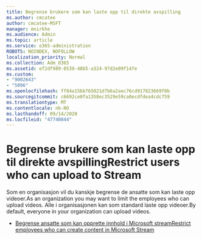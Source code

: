 ```yaml
---
title: Begrense brukere som kan laste opp til direkte avspilling
ms.author: cmcatee
author: cmcatee-MSFT
manager: mnirkhe
ms.audience: Admin
ms.topic: article
ms.service: o365-administration
ROBOTS: NOINDEX, NOFOLLOW
localization_priority: Normal
ms.collection: Adm_O365
ms.assetid: ef2df989-8539-48b5-a324-97d2e09f14fe
ms.custom:
- "9002643"
- "5096"
ms.openlocfilehash: ff84a15bb765021d7b6a2aec76cd917823669f0b
ms.sourcegitcommit: c6692ce0fa1358ec3529e59ca0ecdfdea4cdc759
ms.translationtype: MT
ms.contentlocale: nb-NO
ms.lasthandoff: 09/14/2020
ms.locfileid: "47740844"
---
```

# <a name="restrict-users-who-can-upload-to-stream"></a><span data-ttu-id="00c87-102">Begrense brukere som kan laste opp til direkte avspilling</span><span class="sxs-lookup"><span data-stu-id="00c87-102">Restrict users who can upload to Stream</span></span>

<span data-ttu-id="00c87-103">Som en organisasjon vil du kanskje begrense de ansatte som kan laste opp videoer.</span><span class="sxs-lookup"><span data-stu-id="00c87-103">As an organization you may want to limit the employees who can upload videos.</span></span> <span data-ttu-id="00c87-104">Alle i organisasjonen kan som standard laste opp videoer.</span><span class="sxs-lookup"><span data-stu-id="00c87-104">By default, everyone in your organization can upload videos.</span></span>

- [<span data-ttu-id="00c87-105">Begrense ansatte som kan opprette innhold i Microsoft stream</span><span class="sxs-lookup"><span data-stu-id="00c87-105">Restrict employees who can create content in Microsoft Stream</span></span>](https://docs.microsoft.com/stream/restrict-uploaders)
